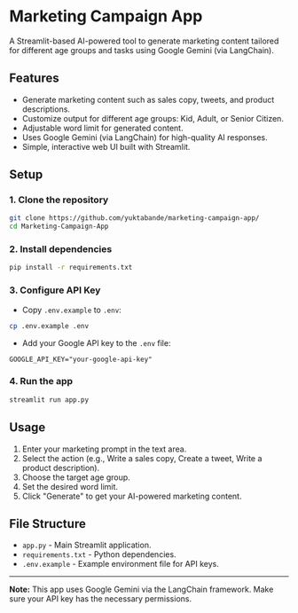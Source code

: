 # Marketing Campaign App

A Streamlit-based AI-powered tool to generate marketing content tailored for different age groups and tasks using Google Gemini (via LangChain).

## Features

- Generate marketing content such as sales copy, tweets, and product descriptions.
- Customize output for different age groups: Kid, Adult, or Senior Citizen.
- Adjustable word limit for generated content.
- Uses Google Gemini (via LangChain) for high-quality AI responses.
- Simple, interactive web UI built with Streamlit.

## Setup

### 1. Clone the repository

```sh
git clone https://github.com/yuktabande/marketing-campaign-app/
cd Marketing-Campaign-App
```

### 2. Install dependencies

```sh
pip install -r requirements.txt
```

### 3. Configure API Key

- Copy `.env.example` to `.env`:

```sh
cp .env.example .env
```

- Add your Google API key to the `.env` file:

```
GOOGLE_API_KEY="your-google-api-key"
```

### 4. Run the app

```sh
streamlit run app.py
```

## Usage

1. Enter your marketing prompt in the text area.
2. Select the action (e.g., Write a sales copy, Create a tweet, Write a product description).
3. Choose the target age group.
4. Set the desired word limit.
5. Click "Generate" to get your AI-powered marketing content.

## File Structure

- `app.py` - Main Streamlit application.
- `requirements.txt` - Python dependencies.
- `.env.example` - Example environment file for API keys.

---

**Note:** This app uses Google Gemini via the LangChain framework. Make sure your API key has the necessary permissions.
